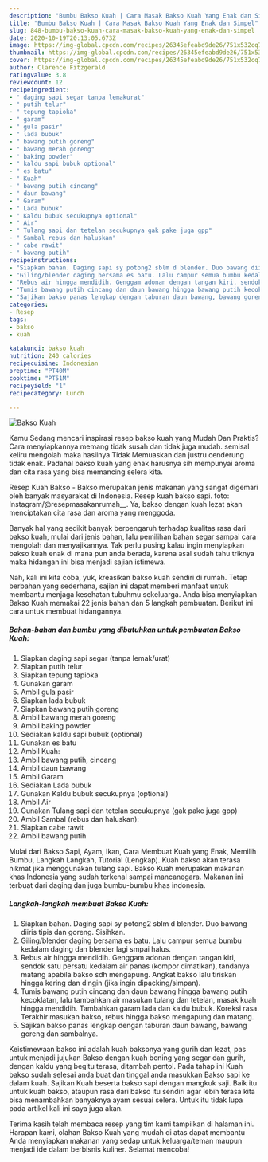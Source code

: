 ```yaml
---
description: "Bumbu Bakso Kuah | Cara Masak Bakso Kuah Yang Enak dan Simpel"
title: "Bumbu Bakso Kuah | Cara Masak Bakso Kuah Yang Enak dan Simpel"
slug: 848-bumbu-bakso-kuah-cara-masak-bakso-kuah-yang-enak-dan-simpel
date: 2020-10-19T20:13:05.673Z
image: https://img-global.cpcdn.com/recipes/26345efeabd9de26/751x532cq70/bakso-kuah-foto-resep-utama.jpg
thumbnail: https://img-global.cpcdn.com/recipes/26345efeabd9de26/751x532cq70/bakso-kuah-foto-resep-utama.jpg
cover: https://img-global.cpcdn.com/recipes/26345efeabd9de26/751x532cq70/bakso-kuah-foto-resep-utama.jpg
author: Clarence Fitzgerald
ratingvalue: 3.8
reviewcount: 12
recipeingredient:
- " daging sapi segar tanpa lemakurat"
- " putih telur"
- " tepung tapioka"
- " garam"
- " gula pasir"
- " lada bubuk"
- " bawang putih goreng"
- " bawang merah goreng"
- " baking powder"
- " kaldu sapi bubuk optional"
- " es batu"
- " Kuah"
- " bawang putih cincang"
- " daun bawang"
- " Garam"
- " Lada bubuk"
- " Kaldu bubuk secukupnya optional"
- " Air"
- " Tulang sapi dan tetelan secukupnya gak pake juga gpp"
- " Sambal rebus dan haluskan"
- " cabe rawit"
- " bawang putih"
recipeinstructions:
- "Siapkan bahan. Daging sapi sy potong2 sblm d blender. Duo bawang diiris tipis dan goreng. Sisihkan."
- "Giling/blender daging bersama es batu. Lalu campur semua bumbu kedalam daging dan blender lagi smpai halus."
- "Rebus air hingga mendidih. Genggam adonan dengan tangan kiri, sendok satu persatu kedalam air panas (kompor dimatikan), tandanya matang apabila bakso sdh mengapung. Angkat bakso lalu tiriskan hingga kering dan dingin (jika ingin dipacking/simpan)."
- "Tumis bawang putih cincang dan daun bawang hingga bawang putih kecoklatan, lalu tambahkan air masukan tulang dan tetelan, masak kuah hingga mendidih. Tambahkan garam lada dan kaldu bubuk. Koreksi rasa. Terakhir masukan bakso, rebus hingga bakso mengapung dan matang."
- "Sajikan bakso panas lengkap dengan taburan daun bawang, bawang goreng dan sambalnya."
categories:
- Resep
tags:
- bakso
- kuah

katakunci: bakso kuah 
nutrition: 240 calories
recipecuisine: Indonesian
preptime: "PT40M"
cooktime: "PT51M"
recipeyield: "1"
recipecategory: Lunch

---
```



![Bakso Kuah](https://img-global.cpcdn.com/recipes/26345efeabd9de26/751x532cq70/bakso-kuah-foto-resep-utama.jpg)

Kamu Sedang mencari inspirasi resep bakso kuah yang Mudah Dan Praktis? Cara menyiapkannya memang tidak susah dan tidak juga mudah. semisal keliru mengolah maka hasilnya Tidak Memuaskan dan justru cenderung tidak enak. Padahal bakso kuah yang enak harusnya sih mempunyai aroma dan cita rasa yang bisa memancing selera kita.

Resep Kuah Bakso - Bakso merupakan jenis makanan yang sangat digemari oleh banyak masyarakat di Indonesia. Resep kuah bakso sapi. foto: Instagram/@resepmasakanrumah__. Ya, bakso dengan kuah lezat akan menciptakan cita rasa dan aroma yang menggoda.

Banyak hal yang sedikit banyak berpengaruh terhadap kualitas rasa dari bakso kuah, mulai dari jenis bahan, lalu pemilihan bahan segar sampai cara mengolah dan menyajikannya. Tak perlu pusing kalau ingin menyiapkan bakso kuah enak di mana pun anda berada, karena asal sudah tahu triknya maka hidangan ini bisa menjadi sajian istimewa.


Nah, kali ini kita coba, yuk, kreasikan bakso kuah sendiri di rumah. Tetap berbahan yang sederhana, sajian ini dapat memberi manfaat untuk membantu menjaga kesehatan tubuhmu sekeluarga. Anda bisa menyiapkan Bakso Kuah memakai 22 jenis bahan dan 5 langkah pembuatan. Berikut ini cara untuk membuat hidangannya.

<!--inarticleads1-->

##### Bahan-bahan dan bumbu yang dibutuhkan untuk pembuatan Bakso Kuah:

1. Siapkan  daging sapi segar (tanpa lemak/urat)
1. Siapkan  putih telur
1. Siapkan  tepung tapioka
1. Gunakan  garam
1. Ambil  gula pasir
1. Siapkan  lada bubuk
1. Siapkan  bawang putih goreng
1. Ambil  bawang merah goreng
1. Ambil  baking powder
1. Sediakan  kaldu sapi bubuk (optional)
1. Gunakan  es batu
1. Ambil  Kuah:
1. Ambil  bawang putih, cincang
1. Ambil  daun bawang
1. Ambil  Garam
1. Sediakan  Lada bubuk
1. Gunakan  Kaldu bubuk secukupnya (optional)
1. Ambil  Air
1. Gunakan  Tulang sapi dan tetelan secukupnya (gak pake juga gpp)
1. Ambil  Sambal (rebus dan haluskan):
1. Siapkan  cabe rawit
1. Ambil  bawang putih


Mulai dari Bakso Sapi, Ayam, Ikan, Cara Membuat Kuah yang Enak, Memilih Bumbu, Langkah Langkah, Tutorial (Lengkap). Kuah bakso akan terasa nikmat jika menggunakan tulang sapi. Bakso Kuah merupakan makanan khas Indonesia yang sudah terkenal sampai mancanegara. Makanan ini terbuat dari daging dan juga bumbu-bumbu khas indonesia. 

<!--inarticleads2-->

##### Langkah-langkah membuat Bakso Kuah:

1. Siapkan bahan. Daging sapi sy potong2 sblm d blender. Duo bawang diiris tipis dan goreng. Sisihkan.
1. Giling/blender daging bersama es batu. Lalu campur semua bumbu kedalam daging dan blender lagi smpai halus.
1. Rebus air hingga mendidih. Genggam adonan dengan tangan kiri, sendok satu persatu kedalam air panas (kompor dimatikan), tandanya matang apabila bakso sdh mengapung. Angkat bakso lalu tiriskan hingga kering dan dingin (jika ingin dipacking/simpan).
1. Tumis bawang putih cincang dan daun bawang hingga bawang putih kecoklatan, lalu tambahkan air masukan tulang dan tetelan, masak kuah hingga mendidih. Tambahkan garam lada dan kaldu bubuk. Koreksi rasa. Terakhir masukan bakso, rebus hingga bakso mengapung dan matang.
1. Sajikan bakso panas lengkap dengan taburan daun bawang, bawang goreng dan sambalnya.


Keistimewaan bakso ini adalah kuah baksonya yang gurih dan lezat, pas untuk menjadi jujukan Bakso dengan kuah bening yang segar dan gurih, dengan kaldu yang begitu terasa, ditambah pentol. Pada tahap ini Kuah bakso sudah selesai anda buat dan tinggal anda masukkan Bakso sapi ke dalam kuah. Sajikan Kuah beserta bakso sapi dengan mangkuk saji. Baik itu untuk kuah bakso, ataupun rasa dari bakso itu sendiri agar lebih terasa kita bisa menambahkan banyaknya ayam sesuai selera. Untuk itu tidak lupa pada artikel kali ini saya juga akan. 

Terima kasih telah membaca resep yang tim kami tampilkan di halaman ini. Harapan kami, olahan Bakso Kuah yang mudah di atas dapat membantu Anda menyiapkan makanan yang sedap untuk keluarga/teman maupun menjadi ide dalam berbisnis kuliner. Selamat mencoba!
